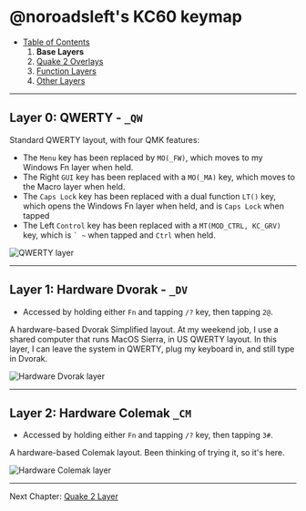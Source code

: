 # @noroadsleft's KC60 keymap

- [Table of Contents](./readme.md)
  1. **Base Layers**
  2. [Quake 2 Overlays](./readme_ch2.md)
  3. [Function Layers](./readme_ch3.md)
  4. [Other Layers](./readme_ch4.md)


----

## Layer 0: QWERTY - `_QW`

Standard QWERTY layout, with four QMK features:

- The `Menu` key has been replaced by `MO(_FW)`, which moves to my Windows Fn layer when held.
- The Right `GUI` key has been replaced with a `MO(_MA)` key, which moves to the Macro layer when held.
- The `Caps Lock` key has been replaced with a dual function `LT()` key, which opens the Windows Fn layer when held, and is `Caps Lock` when tapped
- The Left `Control` key has been replaced with a `MT(MOD_CTRL, KC_GRV)` key, which is <code>&#96; ~</code> when tapped and `Ctrl` when held.

![QWERTY layer](https://raw.githubusercontent.com/noroadsleft/qmk_images/master/keyboards/kc60/keymaps/noroadsleft/layer-0-qwerty.png)


----

## Layer 1: Hardware Dvorak - `_DV`

- Accessed by holding either `Fn` and tapping `/?` key, then tapping `2@`.

A hardware-based Dvorak Simplified layout. At my weekend job, I use a shared computer that runs MacOS Sierra, in US QWERTY layout. In this layer, I can leave the system in QWERTY, plug my keyboard in, and still type in Dvorak.

![Hardware Dvorak layer](https://raw.githubusercontent.com/noroadsleft/qmk_images/master/keyboards/kc60/keymaps/noroadsleft/layer-1-dvorak.png)


----

## Layer 2: Hardware Colemak `_CM`

- Accessed by holding either `Fn` and tapping `/?` key, then tapping `3#`.

A hardware-based Colemak layout. Been thinking of trying it, so it's here.

![Hardware Colemak layer](https://raw.githubusercontent.com/noroadsleft/qmk_images/master/keyboards/kc60/keymaps/noroadsleft/layer-2-colemak.png)


----

Next Chapter: [Quake 2 Layer](./readme_ch2.md)
